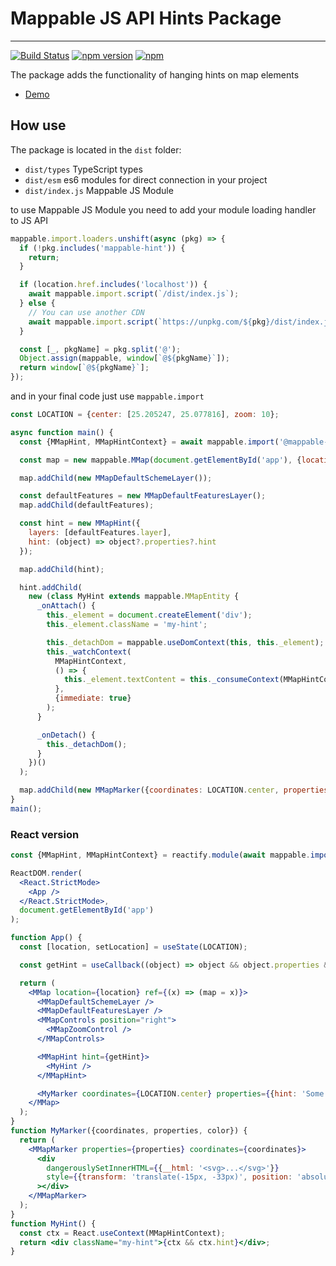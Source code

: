 # Mappable JS API Hints Package

---

[![Build Status](https://github.com/mappable-world/mappable-hint/workflows/Run%20tests/badge.svg)](https://github.com/mappable-world/mappable-hint/actions/workflows/tests.yml)
[![npm version](https://badge.fury.io/js/@mappable-world%2Fmappable-hint.svg)](https://www.npmjs.com/package/@mappable-world/mappable-hint)
[![npm](https://img.shields.io/npm/dm/@mappable-world/mappable-hint.svg)](https://www.npmjs.com/package/@mappable-world/mappable-hint)

The package adds the functionality of hanging hints on map elements

- [Demo](https://codesandbox.io/embed/wgqnh8?fontsize=14&hidenavigation=1&theme=dark&initialpath=react.html&module=react.html&moduleview=1)

## How use

The package is located in the `dist` folder:

- `dist/types` TypeScript types
- `dist/esm` es6 modules for direct connection in your project
- `dist/index.js` Mappable JS Module

to use Mappable JS Module you need to add your module loading handler to JS API

```js
mappable.import.loaders.unshift(async (pkg) => {
  if (!pkg.includes('mappable-hint')) {
    return;
  }

  if (location.href.includes('localhost')) {
    await mappable.import.script(`/dist/index.js`);
  } else {
    // You can use another CDN
    await mappable.import.script(`https://unpkg.com/${pkg}/dist/index.js`);
  }

  const [_, pkgName] = pkg.split('@');
  Object.assign(mappable, window[`@${pkgName}`]);
  return window[`@${pkgName}`];
});
```

and in your final code just use `mappable.import`

```js
const LOCATION = {center: [25.205247, 25.077816], zoom: 10};

async function main() {
  const {MMapHint, MMapHintContext} = await mappable.import('@mappable-world/mappable-hint@0.0.1');

  const map = new mappable.MMap(document.getElementById('app'), {location: LOCATION});

  map.addChild(new MMapDefaultSchemeLayer());

  const defaultFeatures = new MMapDefaultFeaturesLayer();
  map.addChild(defaultFeatures);

  const hint = new MMapHint({
    layers: [defaultFeatures.layer],
    hint: (object) => object?.properties?.hint
  });

  map.addChild(hint);

  hint.addChild(
    new (class MyHint extends mappable.MMapEntity {
      _onAttach() {
        this._element = document.createElement('div');
        this._element.className = 'my-hint';

        this._detachDom = mappable.useDomContext(this, this._element);
        this._watchContext(
          MMapHintContext,
          () => {
            this._element.textContent = this._consumeContext(MMapHintContext)?.hint;
          },
          {immediate: true}
        );
      }

      _onDetach() {
        this._detachDom();
      }
    })()
  );

  map.addChild(new MMapMarker({coordinates: LOCATION.center, properties: {hint: 'Some hint'}}));
}
main();
```

### React version

```jsx
const {MMapHint, MMapHintContext} = reactify.module(await mappable.import('@mappable-world/mappable-hint@0.0.1'));

ReactDOM.render(
  <React.StrictMode>
    <App />
  </React.StrictMode>,
  document.getElementById('app')
);

function App() {
  const [location, setLocation] = useState(LOCATION);

  const getHint = useCallback((object) => object && object.properties && object.properties.hint, []);

  return (
    <MMap location={location} ref={(x) => (map = x)}>
      <MMapDefaultSchemeLayer />
      <MMapDefaultFeaturesLayer />
      <MMapControls position="right">
        <MMapZoomControl />
      </MMapControls>

      <MMapHint hint={getHint}>
        <MyHint />
      </MMapHint>

      <MyMarker coordinates={LOCATION.center} properties={{hint: 'Some text'}} color={'#ff00ff'} />
    </MMap>
  );
}
function MyMarker({coordinates, properties, color}) {
  return (
    <MMapMarker properties={properties} coordinates={coordinates}>
      <div
        dangerouslySetInnerHTML={{__html: '<svg>...</svg>'}}
        style={{transform: 'translate(-15px, -33px)', position: 'absolute'}}
      ></div>
    </MMapMarker>
  );
}
function MyHint() {
  const ctx = React.useContext(MMapHintContext);
  return <div className="my-hint">{ctx && ctx.hint}</div>;
}
```

